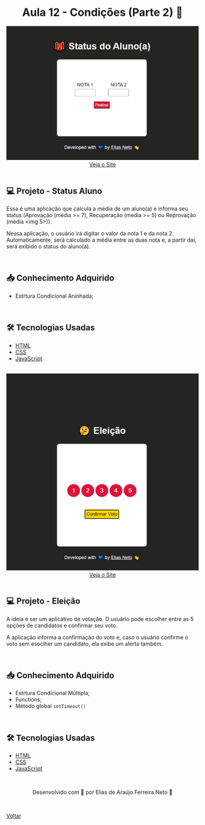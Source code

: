 <h1 align="center">Aula 12 - Condições (Parte 2) 🔀</h1>

<div align="center">
  <img src="./demonstracao.gif">
</div>

<div align="center">
  <a href="https://elias-neto.github.io/Curso-em-video-JavaScript/moduloC/aula12/statusAluno.html">Veja o Site</a>
</div>

<br>

## 💻 Projeto - Status Aluno

Essa é uma aplicação que calcula a média de um aluno(a) e informa seu status (Aprovação (media >= 7), Recuperação (media >= 5) ou Reprovação (media <img 5>)).

Nessa aplicação, o usuário irá digitar o valor da nota 1 e da nota 2. Automaticamente, será calculado a média entre as duas nota e, a partir daí, será exibido 
o status do aluno(a).

<br>

## 📥 Conhecimento Adquirido 

- Estrtura Condicional Aninhada;

<br>

## 🛠 Tecnologias Usadas

- [HTML](https://www.w3schools.com/html/)
- [CSS](https://www.w3schools.com/css/)
- [JavaScript](https://www.w3schools.com/js/)

<br>

<div align="center">
  <img src="./demonstracao(1).gif">
</div>

<div align="center">
  <a href="https://elias-neto.github.io/Curso-em-video-JavaScript/moduloC/aula12/eleicao.html">Veja o Site</a>
</div>

<br>

## 💻 Projeto - Eleição

A ideia é ser um aplicativo de votação. O usuário pode escolher entre as 5 opções de candidatos e confirmar seu voto. 

A aplicação informa a confirmação do voto e, caso o usuário confirme o voto sem esoclher um candidato, ela exibe um alerta também.

<br>

## 📥 Conhecimento Adquirido 

- Estrtura Condicional Múltipla;
- Functions;
- Método global `setTimeout()`

<br>

## 🛠 Tecnologias Usadas

- [HTML](https://www.w3schools.com/html/)
- [CSS](https://www.w3schools.com/css/)
- [JavaScript](https://www.w3schools.com/js/)

<br>

<p align="center"> Desenvolvido com 💙 por Elias de Araújo Ferreira Neto 👋 <p>

<br>
  
<a href="../../README.md">Voltar</a>